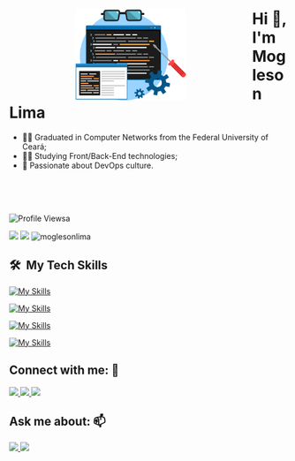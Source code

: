 <div>
    <div style="float: left">
        <img hspace="120" style="width:200px" src="./img/dev-png.png" />
    </div>
    <div>
        <h1 style="size: 200px"> Hi 👋, I'm Mogleson Lima</h1>
        <ul>
            <li>     🧑‍🎓 Graduated in Computer Networks from the Federal University of Ceará;</li>
            <li>     👨‍💻 Studying Front/Back-End technologies;</li>
            <li>     💭 Passionate about DevOps culture.</li>
        </ul>
    </div>
</div>

<br>
<br>
<br>

![Profile Viewsa](https://komarev.com/ghpvc/?username=moglesonlima&label=Profile%20views&color=0e75b6&style=flat)

<div>
<img  height=160em  src="https://github-readme-stats.vercel.app/api?username=moglesonlima&show_icons=true&theme=dark"/>
<img  height=160em  with=180em  src="https://github-readme-stats.vercel.app/api/top-langs/?username=moglesonlima&layout=compact&langs_count=16&theme=dark"/>
<img  height=160em  src="https://github-readme-streak-stats.herokuapp.com/?user=moglesonlima&show_icons=true&theme=dark"  alt="moglesonlima" />
</div>

## 🛠 &nbsp;My Tech Skills

[![My Skills](https://skillicons.dev/icons?i=java,js,html,css,bash)](https://skillicons.dev)

[![My Skills](https://skillicons.dev/icons?i=spring,nodejs,react)](https://skillicons.dev)

[![My Skills](https://skillicons.dev/icons?i=postgres,mongo,mysql)](https://skillicons.dev)

[![My Skills](https://skillicons.dev/icons?i=aws,docker,kubernetes,firebase)](https://skillicons.dev)

## Connect with me: 💬

<div >
<a  href="https://www.instagram.com/mogly_lima/"  target="_blank" >
    <img  src="https://img.shields.io/badge/Instagram-E4405F?style=for-the-badge&logo=instagram&logoColor=white">
</a>

<a href="https://www.linkedin.com/in/moglesonlima/"  target="_blank" >
    <img  src="https://img.shields.io/badge/LinkedIn-0077B5?style=for-the-badge&logo=linkedin&logoColor=white"  target="_blank">
</a>

<a  href="https://discord.com/channels/@me/832364479466963005"  target="_blank">
    <img  src="https://img.shields.io/badge/Discord-7289DA?style=for-the-badge&logo=discord&logoColor=white"  target="_blank">
</a>

</div>

## Ask me about: 📫

<div  >
<a  href="mailto:moglesonlima@alu.ufc.br"  target="_blank">
<img  src="https://img.shields.io/badge/Gmail-D14836?style=for-the-badge&logo=gmail&logoColor=white"  target="_blank">
</a>
<a  target="_blank"  href="https://t.me/Mogleson_Lima">
<img  src="https://img.shields.io/badge/Telegram-2CA5E0?style=for-the-badge&logo=telegram&logoColor=white"  target="_blank">
</a>
</div>
